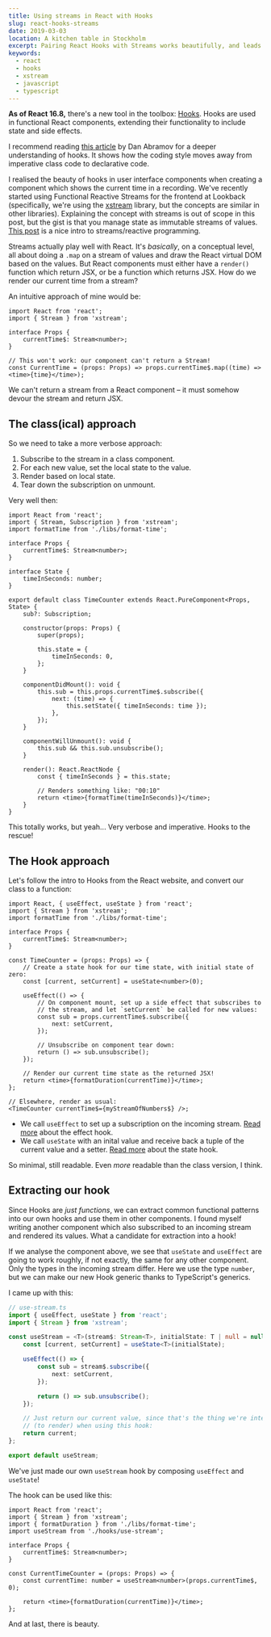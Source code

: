 ```yaml
---
title: Using streams in React with Hooks
slug: react-hooks-streams
date: 2019-03-03
location: A kitchen table in Stockholm
excerpt: Pairing React Hooks with Streams works beautifully, and leads to components with less verbosity and boilerplate. In this post, I convert a class component to a function component using hooks.
keywords:
  - react
  - hooks
  - xstream
  - javascript
  - typescript
---
```


**As of React 16.8,** there's a new tool in the toolbox:
[Hooks](https://reactjs.org/docs/hooks-intro.html). Hooks are used in functional React components,
extending their functionality to include state and side effects.

I recommend reading
[this article](https://overreacted.io/making-setinterval-declarative-with-react-hooks/) by Dan
Abramov for a deeper understanding of hooks. It shows how the coding style moves away from
imperative class code to declarative code.

I realised the beauty of hooks in user interface components when creating a component which shows
the current time in a recording. We've recently started using Functional Reactive Streams for the
frontend at Lookback (specifically, we're using the [xstream](http://staltz.github.io/xstream/)
library, but the concepts are similar in other libraries). Explaining the concept with streams is
out of scope in this post, but the gist is that you manage state as immutable streams of values.
[This post](https://gist.github.com/staltz/868e7e9bc2a7b8c1f754) is a nice intro to streams/reactive
programming.

Streams actually play well with React. It's _basically_, on a conceptual level, all about doing a
`.map` on a stream of values and draw the React virtual DOM based on the values. But React
components must either have a `render()` function which return JSX, or be a function which returns
JSX. How do we render our current time from a stream?

An intuitive approach of mine would be:

```tsx
import React from 'react';
import { Stream } from 'xstream';

interface Props {
	currentTime$: Stream<number>;
}

// This won't work: our component can't return a Stream!
const CurrentTime = (props: Props) => props.currentTime$.map((time) => <time>{time}</time>);
```

We can't return a stream from a React component – it must somehow devour the stream and return JSX.

## The class(ical) approach

So we need to take a more verbose approach:

1. Subscribe to the stream in a class component.
2. For each new value, set the local state to the value.
3. Render based on local state.
4. Tear down the subscription on unmount.

Very well then:

```tsx
import React from 'react';
import { Stream, Subscription } from 'xstream';
import formatTime from './libs/format-time';

interface Props {
	currentTime$: Stream<number>;
}

interface State {
	timeInSeconds: number;
}

export default class TimeCounter extends React.PureComponent<Props, State> {
	sub?: Subscription;

	constructor(props: Props) {
		super(props);

		this.state = {
			timeInSeconds: 0,
		};
	}

	componentDidMount(): void {
		this.sub = this.props.currentTime$.subscribe({
			next: (time) => {
				this.setState({ timeInSeconds: time });
			},
		});
	}

	componentWillUnmount(): void {
		this.sub && this.sub.unsubscribe();
	}

	render(): React.ReactNode {
		const { timeInSeconds } = this.state;

		// Renders something like: "00:10"
		return <time>{formatTime(timeInSeconds)}</time>;
	}
}
```

This totally works, but yeah... Very verbose and imperative. Hooks to the rescue!

## The Hook approach

Let's follow the intro to Hooks from the React website, and convert our class to a function:

```tsx
import React, { useEffect, useState } from 'react';
import { Stream } from 'xstream';
import formatTime from './libs/format-time';

interface Props {
	currentTime$: Stream<number>;
}

const TimeCounter = (props: Props) => {
	// Create a state hook for our time state, with initial state of zero:
	const [current, setCurrent] = useState<number>(0);

	useEffect(() => {
		// On component mount, set up a side effect that subscribes to
		// the stream, and let `setCurrent` be called for new values:
		const sub = props.currentTime$.subscribe({
			next: setCurrent,
		});

		// Unsubscribe on component tear down:
		return () => sub.unsubscribe();
	});

	// Render our current time state as the returned JSX!
	return <time>{formatDuration(currentTime)}</time>;
};

// Elsewhere, render as usual:
<TimeCounter currentTime$={myStreamOfNumbers$} />;
```

- We call `useEffect` to set up a subscription on the incoming stream.
  [Read more](https://reactjs.org/docs/hooks-effect.html) about the effect hook.
- We call `useState` with an inital value and receive back a tuple of the current value and a
  setter. [Read more](https://reactjs.org/docs/hooks-state.html) about the state hook.

So minimal, still readable. Even _more_ readable than the class version, I think.

## Extracting our hook

Since Hooks are _just functions_, we can extract common functional patterns into our own hooks and
use them in other components. I found myself writing another component which also subscribed to an
incoming stream and rendered its values. What a candidate for extraction into a hook!

If we analyse the component above, we see that `useState` and `useEffect` are going to work roughly,
if not exactly, the same for any other component. Only the types in the incoming stream differ. Here
we use the type `number`, but we can make our new Hook generic thanks to TypeScript's generics.

I came up with this:

```ts
// use-stream.ts
import { useEffect, useState } from 'react';
import { Stream } from 'xstream';

const useStream = <T>(stream$: Stream<T>, initialState: T | null = null) => {
	const [current, setCurrent] = useState<T>(initialState);

	useEffect(() => {
		const sub = stream$.subscribe({
			next: setCurrent,
		});

		return () => sub.unsubscribe();
	});

	// Just return our current value, since that's the thing we're interested in
	// (to render) when using this hook:
	return current;
};

export default useStream;
```

We've just made our own `useStream` hook by composing `useEffect` and `useState`!

The hook can be used like this:

```tsx
import React from 'react';
import { Stream } from 'xstream';
import { formatDuration } from './libs/format-time';
import useStream from './hooks/use-stream';

interface Props {
	currentTime$: Stream<number>;
}

const CurrentTimeCounter = (props: Props) => {
	const currentTime: number = useStream<number>(props.currentTime$, 0);

	return <time>{formatDuration(currentTime)}</time>;
};
```

And at last, there is beauty.
